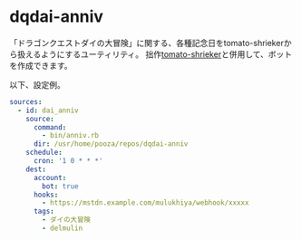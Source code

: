 # dqdai-anniv
「ドラゴンクエストダイの大冒険」に関する、各種記念日をtomato-shriekerから扱えるようにするユーティリティ。
拙作[tomato-shrieker](https://github.com/pooza/tomato-shrieker)と併用して、ボットを作成できます。

以下、設定例。
```yaml
sources:
  - id: dai_anniv
    source:
      command:
        - bin/anniv.rb
      dir: /usr/home/pooza/repos/dqdai-anniv
    schedule:
      cron: '1 0 * * *'
    dest:
      account:
        bot: true
      hooks:
        - https://mstdn.example.com/mulukhiya/webhook/xxxxx
      tags:
        - ダイの大冒険
        - delmulin
```
